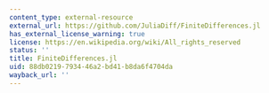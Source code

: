 ```yaml
---
content_type: external-resource
external_url: https://github.com/JuliaDiff/FiniteDifferences.jl
has_external_license_warning: true
license: https://en.wikipedia.org/wiki/All_rights_reserved
status: ''
title: FiniteDifferences.jl
uid: 88db0219-7934-46a2-bd41-b8da6f4704da
wayback_url: ''
---
```

